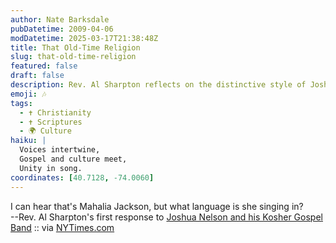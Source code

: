 ```yaml
---
author: Nate Barksdale
pubDatetime: 2009-04-06
modDatetime: 2025-03-17T21:38:48Z
title: That Old-Time Religion
slug: that-old-time-religion
featured: false
draft: false
description: Rev. Al Sharpton reflects on the distinctive style of Joshua Nelson and his Kosher Gospel Band, evoking the essence of Mahalia Jackson's music.
emoji: 🎶
tags:
  - ✝️ Christianity
  - ✝️ Scriptures
  - 🌍 Culture
haiku: |
  Voices intertwine,  
  Gospel and culture meet,  
  Unity in song.
coordinates: [40.7128, -74.0060]
---
```


I can hear that's Mahalia Jackson, but what language is she singing in?  
--Rev. Al Sharpton's first response to [Joshua Nelson and his Kosher Gospel Band](http://www.joshuanelson.com/) :: via [NYTimes.com](http://web.archive.org/web/20240522085618/https://www.nytimes.com/2009/04/05/magazine/05rabbi-t.html?emc=eta1)
